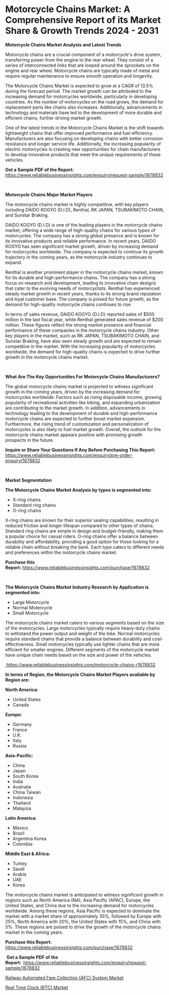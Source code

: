 <p><h1>Motorcycle Chains Market: A Comprehensive Report of its Market Share & Growth Trends 2024 - 2031</h1></p><p><strong>Motorcycle Chains Market Analysis and Latest Trends</strong></p>
<p><p>Motorcycle chains are a crucial component of a motorcycle's drive system, transferring power from the engine to the rear wheel. They consist of a series of interconnected links that are looped around the sprockets on the engine and rear wheel. Motorcycle chains are typically made of metal and require regular maintenance to ensure smooth operation and longevity.</p><p>The Motorcycle Chains Market is expected to grow at a CAGR of 13.5% during the forecast period. The market growth can be attributed to the increasing demand for motorcycles worldwide, particularly in developing countries. As the number of motorcycles on the road grows, the demand for replacement parts like chains also increases. Additionally, advancements in technology and materials have led to the development of more durable and efficient chains, further driving market growth.</p><p>One of the latest trends in the Motorcycle Chains Market is the shift towards lightweight chains that offer improved performance and fuel efficiency. Manufacturers are also focusing on developing chains with better corrosion resistance and longer service life. Additionally, the increasing popularity of electric motorcycles is creating new opportunities for chain manufacturers to develop innovative products that meet the unique requirements of these vehicles.</p></p>
<p><strong>Get a Sample PDF of the Report:&nbsp;</strong> <a href="https://www.reliablebusinessinsights.com/enquiry/request-sample/1678832">https://www.reliablebusinessinsights.com/enquiry/request-sample/1678832</a></p>
<p>&nbsp;</p>
<p><strong>Motorcycle Chains Major Market Players</strong></p>
<p><p>The motorcycle chains market is highly competitive, with key players including DAIDO KOGYO (D.I.D), Renthal, RK JAPAN, TSUBAKIMOTO CHAIN, and Sunstar Braking. </p><p>DAIDO KOGYO (D.I.D) is one of the leading players in the motorcycle chains market, offering a wide range of high-quality chains for various types of motorcycles. The company has a strong global presence and is known for its innovative products and reliable performance. In recent years, DAIDO KOGYO has seen significant market growth, driven by increasing demand for motorcycles worldwide. The company is expected to continue its growth trajectory in the coming years, as the motorcycle industry continues to expand.</p><p>Renthal is another prominent player in the motorcycle chains market, known for its durable and high-performance chains. The company has a strong focus on research and development, leading to innovative chain designs that cater to the evolving needs of motorcyclists. Renthal has experienced steady market growth in recent years, thanks to its strong brand reputation and loyal customer base. The company is poised for future growth, as the demand for high-quality motorcycle chains continues to rise.</p><p>In terms of sales revenue, DAIDO KOGYO (D.I.D) reported sales of $500 million in the last fiscal year, while Renthal generated sales revenue of $200 million. These figures reflect the strong market presence and financial performance of these companies in the motorcycle chains industry. Other key players in the market, such as RK JAPAN, TSUBAKIMOTO CHAIN, and Sunstar Braking, have also seen steady growth and are expected to remain competitive in the market. With the increasing popularity of motorcycles worldwide, the demand for high-quality chains is expected to drive further growth in the motorcycle chains market.</p></p>
<p>&nbsp;</p>
<p><strong>What Are The Key Opportunities For Motorcycle Chains Manufacturers?</strong></p>
<p><p>The global motorcycle chains market is projected to witness significant growth in the coming years, driven by the increasing demand for motorcycles worldwide. Factors such as rising disposable income, growing popularity of recreational activities like biking, and expanding urbanization are contributing to the market growth. In addition, advancements in technology leading to the development of durable and high-performance motorcycle chains are expected to further boost market expansion. Furthermore, the rising trend of customization and personalization of motorcycles is also likely to fuel market growth. Overall, the outlook for the motorcycle chains market appears positive with promising growth prospects in the future.</p></p>
<p><strong>Inquire or Share Your Questions If Any Before Purchasing This Report:</strong> <a href="https://www.reliablebusinessinsights.com/enquiry/pre-order-enquiry/1678832">https://www.reliablebusinessinsights.com/enquiry/pre-order-enquiry/1678832</a></p>
<p>&nbsp;</p>
<p><strong>Market Segmentation</strong></p>
<p><strong>The Motorcycle Chains Market Analysis by types is segmented into:</strong></p>
<p><ul><li>X-ring chains</li><li>Standard ring chains</li><li>O-ring chains</li></ul></p>
<p><p>X-ring chains are known for their superior sealing capabilities, resulting in reduced friction and longer lifespan compared to other types of chains. Standard ring chains are simple in design and budget-friendly, making them a popular choice for casual riders. O-ring chains offer a balance between durability and affordability, providing a good option for those looking for a reliable chain without breaking the bank. Each type caters to different needs and preferences within the motorcycle chains market.</p></p>
<p><strong>Purchase this Report:&nbsp;</strong><a href="https://www.reliablebusinessinsights.com/purchase/1678832">https://www.reliablebusinessinsights.com/purchase/1678832</a></p>
<p>&nbsp;</p>
<p><strong>The Motorcycle Chains Market Industry Research by Application is segmented into:</strong></p>
<p><ul><li>Large Motorcycle</li><li>Normal Motercycle</li><li>Small Motorcycle</li></ul></p>
<p><p>The motorcycle chains market caters to various segments based on the size of the motorcycles. Large motorcycles typically require heavy-duty chains to withstand the power output and weight of the bike. Normal motorcycles require standard chains that provide a balance between durability and cost-effectiveness. Small motorcycles typically use lighter chains that are more efficient for smaller engines. Different segments of the motorcycle market have unique chain needs based on the size and power of the vehicles.</p></p>
<p><a href="https://www.reliablebusinessinsights.com/motorcycle-chains-r1678832">&nbsp;https://www.reliablebusinessinsights.com/motorcycle-chains-r1678832</a></p>
<p><strong>In terms of Region, the Motorcycle Chains Market Players available by Region are:</strong></p>
<p>
    <p> <strong> North America: </strong>
        <ul>
            <li>United States</li>
            <li>Canada</li>
        </ul>
        </p> 
    <p> <strong> Europe: </strong>
        <ul>
            <li>Germany</li>
            <li>France</li>
            <li>U.K.</li>
            <li>Italy</li>
            <li>Russia</li>
        </ul>
        </p> 
    <p> <strong> Asia-Pacific: </strong>
        <ul>
            <li>China</li>
            <li>Japan</li>
            <li>South Korea</li>
            <li>India</li>
            <li>Australia</li>
            <li>China Taiwan</li>
            <li>Indonesia</li>
            <li>Thailand</li>
            <li>Malaysia</li>
        </ul>
        </p> 
    <p> <strong> Latin America: </strong>
        <ul>
            <li>Mexico</li>
            <li>Brazil</li>
            <li>Argentina Korea</li>
            <li>Colombia</li>
        </ul>
        </p> 
    <p> <strong> Middle East & Africa: </strong>
        <ul>
            <li>Turkey</li>
            <li>Saudi</li>
            <li>Arabia</li>
            <li>UAE</li>
            <li>Korea</li>
        </ul>
    </p>
    </p>
<p><p>The motorcycle chains market is anticipated to witness significant growth in regions such as North America (NA), Asia Pacific (APAC), Europe, the United States, and China due to the increasing demand for motorcycles worldwide. Among these regions, Asia Pacific is expected to dominate the market with a market share of approximately 35%, followed by Europe with 25%, North America with 20%, the United States with 15%, and China with 5%. These regions are poised to drive the growth of the motorcycle chains market in the coming years.</p></p>
<p><strong>Purchase this Report: </strong><a href="https://www.reliablebusinessinsights.com/purchase/1678832">https://www.reliablebusinessinsights.com/purchase/1678832</a></p>
<p>&nbsp;<strong>Get a Sample PDF of the Report:&nbsp;&nbsp;</strong><a href="https://www.reliablebusinessinsights.com/enquiry/request-sample/1678832">https://www.reliablebusinessinsights.com/enquiry/request-sample/1678832</a></p>
<p><strong></strong></p>
<p><p><a href="https://view.publitas.com/reportprime-1/railway-automated-fare-collection-afc-system-market-competitive-analysis-market-trends-and-forecast-to-2031/">Railway Automated Fare Collection (AFC) System Market</a></p><p><a href="https://issuu.com/reportprime-2/docs/real-time-clock-rtc-market-size-2030.pptx">Real Time Clock (RTC) Market</a></p></p>